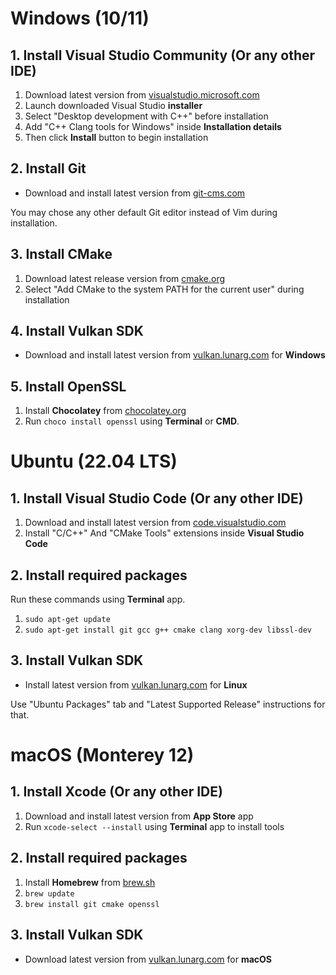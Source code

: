 # Windows (10/11)

## 1. Install Visual Studio Community (Or any other IDE)

1. Download latest version from [visualstudio.microsoft.com](https://visualstudio.microsoft.com/downloads)
2. Launch downloaded Visual Studio **installer**
3. Select "Desktop development with C++" before installation
4. Add "C++ Clang tools for Windows" inside **Installation details**
5. Then click **Install** button to begin installation

## 2. Install Git

* Download and install latest version from [git-cms.com](https://git-scm.com/downloads)

You may chose any other default Git editor instead of Vim during installation.

## 3. Install CMake

1. Download latest release version from [cmake.org](https://cmake.org/download)
2. Select "Add CMake to the system PATH for the current user" during installation

## 4. Install Vulkan SDK

* Download and install latest version from [vulkan.lunarg.com](https://vulkan.lunarg.com) for **Windows**

## 5. Install OpenSSL

1. Install **Chocolatey** from [chocolatey.org](https://chocolatey.org/install)
2. Run ```choco install openssl``` using **Terminal** or **CMD**.


# Ubuntu (22.04 LTS)

## 1. Install Visual Studio Code (Or any other IDE)

1. Download and install latest version from [code.visualstudio.com](https://code.visualstudio.com/download)
2. Install "C/C++" And "CMake Tools" extensions inside **Visual Studio Code**

## 2. Install required packages

Run these commands using **Terminal** app.

1. ```sudo apt-get update```
2. ```sudo apt-get install git gcc g++ cmake clang xorg-dev libssl-dev```

## 3. Install Vulkan SDK

* Install latest version from [vulkan.lunarg.com](https://vulkan.lunarg.com) for **Linux**

Use "Ubuntu Packages" tab and "Latest Supported Release" instructions for that.


# macOS (Monterey 12)

## 1. Install Xcode (Or any other IDE)

1. Download and install latest version from **App Store** app
2. Run ```xcode-select --install``` using **Terminal** app to install tools

## 2. Install required packages

1. Install **Homebrew** from [brew.sh](https://brew.sh)
2. ```brew update```
3. ```brew install git cmake openssl```

## 3. Install Vulkan SDK

* Download latest version from [vulkan.lunarg.com](https://vulkan.lunarg.com) for **macOS**